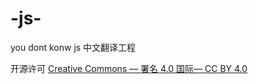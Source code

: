 # -js-
you dont konw js 中文翻译工程

开源许可  [Creative Commons — 署名 4.0 国际— CC BY 4.0](https://creativecommons.org/licenses/by/3.0/cn/)
